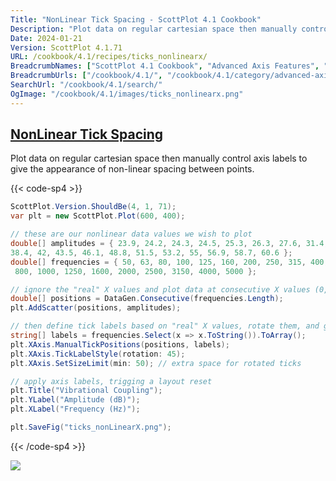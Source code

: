 ```yaml
---
Title: "NonLinear Tick Spacing - ScottPlot 4.1 Cookbook"
Description: "Plot data on regular cartesian space then manually control axis labels to give the appearance of non-linear spacing between points."
Date: 2024-01-21
Version: ScottPlot 4.1.71
URL: /cookbook/4.1/recipes/ticks_nonlinearx/
BreadcrumbNames: ["ScottPlot 4.1 Cookbook", "Advanced Axis Features", "NonLinear Tick Spacing"]
BreadcrumbUrls: ["/cookbook/4.1/", "/cookbook/4.1/category/advanced-axis-features", "/cookbook/4.1/recipes/ticks_nonlinearx/"]
SearchUrl: "/cookbook/4.1/search/"
OgImage: "/cookbook/4.1/images/ticks_nonlinearx.png"
---
```


<h2><a id='nonlinear-tick-spacing' href='/cookbook/4.1/recipes/ticks_nonlinearx/'>NonLinear Tick Spacing</a></h2>

Plot data on regular cartesian space then manually control axis labels to give the appearance of non-linear spacing between points.

{{< code-sp4 >}}

```cs
ScottPlot.Version.ShouldBe(4, 1, 71);
var plt = new ScottPlot.Plot(600, 400);

// these are our nonlinear data values we wish to plot
double[] amplitudes = { 23.9, 24.2, 24.3, 24.5, 25.3, 26.3, 27.6, 31.4, 33.7, 36,
38.4, 42, 43.5, 46.1, 48.8, 51.5, 53.2, 55, 56.9, 58.7, 60.6 };
double[] frequencies = { 50, 63, 80, 100, 125, 160, 200, 250, 315, 400, 500, 630,
 800, 1000, 1250, 1600, 2000, 2500, 3150, 4000, 5000 };

// ignore the "real" X values and plot data at consecutive X values (0, 1, 2, 3...)
double[] positions = DataGen.Consecutive(frequencies.Length);
plt.AddScatter(positions, amplitudes);

// then define tick labels based on "real" X values, rotate them, and give them extra space
string[] labels = frequencies.Select(x => x.ToString()).ToArray();
plt.XAxis.ManualTickPositions(positions, labels);
plt.XAxis.TickLabelStyle(rotation: 45);
plt.XAxis.SetSizeLimit(min: 50); // extra space for rotated ticks

// apply axis labels, trigging a layout reset
plt.Title("Vibrational Coupling");
plt.YLabel("Amplitude (dB)");
plt.XLabel("Frequency (Hz)");

plt.SaveFig("ticks_nonLinearX.png");
```

{{< /code-sp4 >}}

<img src='../../images/ticks_nonlinearx.png' class='d-block mx-auto my-5' />


